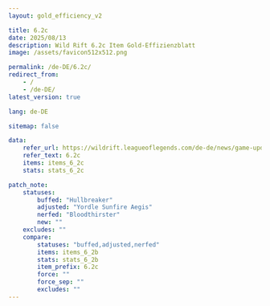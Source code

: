 ```yaml
---
layout: gold_efficiency_v2

title: 6.2c
date: 2025/08/13
description: Wild Rift 6.2c Item Gold-Effizienzblatt
image: /assets/favicon512x512.png

permalink: /de-DE/6.2c/
redirect_from:
    - /
    - /de-DE/
latest_version: true

lang: de-DE

sitemap: false

data:
    refer_url: https://wildrift.leagueoflegends.com/de-de/news/game-updates/wild-rift-patch-notes-6-2c/
    refer_text: 6.2c
    items: items_6_2c
    stats: stats_6_2c

patch_note:
    statuses:
        buffed: "Hullbreaker"
        adjusted: "Yordle Sunfire Aegis"
        nerfed: "Bloodthirster"
        new: ""
    excludes: ""
    compare:
        statuses: "buffed,adjusted,nerfed"
        items: items_6_2b
        stats: stats_6_2b
        item_prefix: 6.2c
        force: ""
        force_sep: ""
        excludes: ""
---
```

